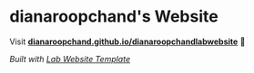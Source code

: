 
# dianaroopchand's Website

Visit **[dianaroopchand.github.io/dianaroopchandlabwebsite](https://dianaroopchand.github.io/dianaroopchandlabwebsite)** 🚀

_Built with [Lab Website Template](https://greene-lab.gitbook.io/lab-website-template-docs)_


